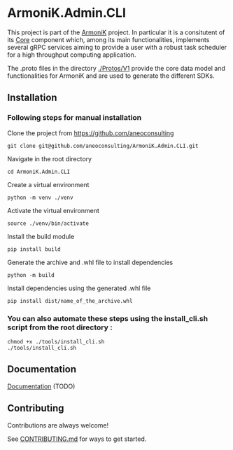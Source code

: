 # ArmoniK.Admin.CLI

This project is part of the [ArmoniK](https://github.com/aneoconsulting/ArmoniK) project.
In particular it is a consitutent of its [Core](https://github.com/aneoconsulting/ArmoniK.Core)
component which, among its main functionalities, implements several gRPC services aiming to
provide a user with a robust task scheduler for a high throughput computing application.

The .proto files in the directory [./Protos/V1](https://github.com/aneoconsulting/ArmoniK.Api/tree/main/Protos/V1) 
provide the core data model and functionalities for ArmoniK and are used to generate the different SDKs.

## Installation

### Following steps for manual installation

Clone the project from https://github.com/aneoconsulting
```
git clone git@github.com/aneoconsulting/ArmoniK.Admin.CLI.git
```
Navigate in the root directory
```
cd ArmoniK.Admin.CLI
```
Create a virtual environment
```
python -m venv ./venv
```
Activate the virtual environment
```
source ./venv/bin/activate
```
Install the build module
```
pip install build
```
Generate the archive and .whl file to install dependencies
```
python -m build
```
Install dependencies using the generated .whl file
```
pip install dist/name_of_the_archive.whl
```

### You can also automate these steps using the install_cli.sh script from the root directory :
```
chmod +x ./tools/install_cli.sh
./tools/install_cli.sh
```

## Documentation

[Documentation](https://aneoconsulting.github.io/ArmoniK.Admin.CLI/api/index.html) (TODO)


## Contributing

Contributions are always welcome!

See [CONTRIBUTING.md](https://github.com/aneoconsulting/ArmoniK.Api/blob/main/CONTRIBUTING.md) for ways to get started.
